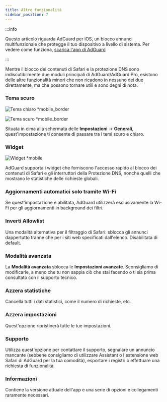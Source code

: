 ```yaml
---
title: Altre funzionalità
sidebar_position: 7
---
```


:::info

Questo articolo riguarda AdGuard per iOS, un blocco annunci multifunzionale che protegge il tuo dispositivo a livello di sistema. Per vedere come funziona, [scarica l'app di AdGuard](https://agrd.io/download-kb-adblock)

:::

Mentre il blocco dei contenuti di Safari e la protezione DNS sono indiscutibilmente due moduli principali di AdGuard/AdGuard Pro, esistono delle altre funzionalità minori che non ricadono in nessuno dei due direttamente, ma che possono tornare utili e sono degni di nota.

### **Tema scuro**

![Tema chiaro \*mobile_border](https://cdn.adtidy.org/blog/new/26vo4homelight.jpeg)

![Tema scuro \*mobile_border](https://cdn.adtidy.org/blog/new/bgko8homedark.jpeg)

Situata in cima alla schermata delle **Impostazioni** → **Generali**, quest'impostazione ti consente di passare tra i temi scuro e chiaro.

### **Widget**

![Widget \*mobile](https://cdn.adtidy.org/public/Adguard/Release_notes/iOS/v4.0/widget_en.jpg)

AdGuard supporta i widget che forniscono l'accesso rapido al blocco dei contenuti di Safari e gli interruttori della Protezione DNS, nonché quelli che mostrano le statistiche delle richieste globali.

### **Aggiornamenti automatici solo tramite Wi-Fi**

Se quest'impostazione è abilitata, AdGuard utilizzerà esclusivamente la Wi-Fi per gli aggiornamenti in background dei filtri.

### **Inverti Allowlist**

Una modalità alternativa per il filtraggio di Safari: sblocca gli annunci dappertutto tranne che per i siti web specificati dall'elenco. Disabilitata di default.

### **Modalità avanzata**

La **Modalità avanzata** sblocca le **Impostazioni avanzate**. Sconsigliamo di modificarle, a meno che tu non sappia ciò che stai facendo o ti sia prima consultato con il supporto tecnico.

### **Azzera statistiche**

Cancella tutti i dati statistici, come il numero di richieste, etc.

### **Azzera impostazioni**

Quest'opzione ripristinerà tutte le tue impostazioni.

### **Supporto**

Utilizza quest'opzione per contattare il supporto, segnalare un annuncio mancante (sebbene consigliamo di utilizzare Assistant o l'estensione web Safari di AdGuard per la tua comodità), esportare i registri o effettuare una richiesta di funzionalità.

### **Informazioni**

Contiene la versione attuale dell'app e una serie di opzioni e collegamenti raramente necessari.
